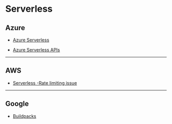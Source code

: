 # Serverless

## Azure

* [Azure Serverless](https://azure.microsoft.com/en-gb/solutions/serverless/)

* [Azure Serverless APIs](https://github.com/Azure-Samples/Serverless-APIs)

---

## AWS

* [Serverless -Rate limiting issue](https://cloudonaut.io/loosing-trust-in-aws-sns-broken-for-24-days/)

---

## Google

* [Buildpacks](https://cloud.google.com/blog/products/containers-kubernetes/google-cloud-now-supports-buildpacks)
